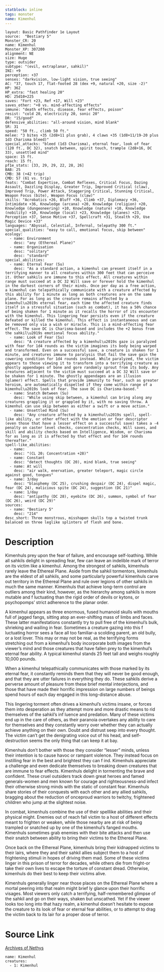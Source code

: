 ```yaml
---
statblock: inline
tags: monster
name: Kimenhul
---
```

```statblock
layout: Basic Pathfinder 1e Layout
source:  "Bestiary 5"
Monster_CR: 20
name: Kimenhul
Monster_XP: 307200
alignment: NE
size: Huge
type: outsider
subtype: "(evil, extraplanar, sahkil)"
INI: +9
perception: +37
senses: "darkvision, low-light vision, true seeing"
AC: "37, touch 17, flat-footed 28 (dex +9, natural +20, size -2)"
HP: 362
HP_extra: "fast healing 20"
HD: 25d10+225
saves: "Fort +23, Ref +17, Will +23"
saves_other: "+8 vs. mind-affecting effects"
immune: "death effects, disease, fear effects, poison"
resist: "cold 20, electricity 20, sonic 20"
DR: "15/good"
defensive_abilities: "all-around vision, mind blank"
SR: 31
speed: "50 ft., climb 50 ft."
melee: "3 bites +35 (2d8+11 plus grab), 4 claws +35 (1d8+11/19-20 plus 1d3 Charisma bleed)"
special_attacks: "bleed (1d3 Charisma), eternal fear, look of fear (120 ft., DC 32), snatch between, spirit touch, trample (2d8+16, DC 33), unsettled mind"
space: 15 ft.
reach: 15 ft.
pf1e_stats: [33, 29, 29, 22, 28, 26]
BAB: 25
CMB: 38 (+42 trip)
CMD: 57 (61 vs. trip)
feats: "Combat Expertise, Combat Reflexes, Critical Focus, Dazing Assault, Dazzling Display, Greater Trip, Improved Critical (claw), Improved Trip, Power Attack, Staggering Critical, Stunning Critical, Weapon Focus (bite), Weapon Focus (claw)"
skills: "Acrobatics +26, Bluff +36, Climb +37, Diplomacy +36, Intimidate +36, Knowledge (arcana) +20, Knowledge (religion) +20, Knowledge (dungeoneering) +10, Knowledge (nature) +10, Knowledge (nobility) +10, Knowledge (local) +23, Knowledge (planes) +23, Perception +37, Sense Motive +37, Spellcraft +31, Stealth +29, Use Magic Device +33"
languages: "Abyssal, Celestial, Infernal, telepathy 300 ft."
special_qualities: "easy to call, emotional focus, skip between"
ecology:
  - name: Environment
    desc: "any (Ethereal Plane)"
  - name: Organisation
    desc: "solitary"
    desc: "standard"
special_abilities:
  - name: Eternal Fear (Su)
    desc: "As a standard action, a kimenhul can present itself in a terrifying manner to all creatures within 300 feet that can perceive it. Other sahkils are immune to this effect. All creatures within range must succeed at a DC 32 Will save or forever hold the kimenhul in the darkest corners of their minds. Once per day as a free action, a kimenhul can telepathically communicate with a creature affected by this ability for 1 minute as long as both creatures are on the same plane. For as long as the creature remains affected by a kimenhul\u2019s eternal fear, each time the affected creature finds itself in a stressful situation (such as combat), it has a 50% chance of being shaken for 1 minute as it recalls the horror of its encounter with the kimenhul. This lingering fear persists even if the creature defeated or killed the kimenhul. This effect is instantaneous and can be removed only via a wish or miracle. This is a mind-affecting fear effect. The save DC is Charisma-based and includes the +2 bonus from the sahkil\u2019s emotional focus ability."
  - name: Look of Fear (Su)
    desc: "A creature affected by a kimenhul\u2019s gaze is paralyzed with fear for 1d4 rounds as the victim imagines its body being warped and transformed. Even on a successful save, a creature is shaken for 1 minute, and creatures immune to paralysis that fail the save gain the cowering condition for 1d4 rounds instead. While paralyzed, the victim appears to those viewing it to transform into a terrifying creature as ghostly appendages of bone and gore randomly sprout from its body. Any creatures adjacent to the victim must succeed at a DC 32 Will save or be shaken for 1 minute. The ghostly appendages are an illusion (glamer) effect. Spells that provide immunity to fear, such as greater heroism, are automatically dispelled if they come within range of a kimenhul\u2019s look of fear. The save DC is Charisma-based."
  - name: Snatch Between (Su)
    desc: "While using skip between, a kimenhul can bring along any creatures grappling it or grappled by it, with no saving throw. A kimenhul can use skip between as either a swift or a move action."
  - name: Unsettled Mind (Su)
    desc: "Any creature affected by a kimenhul\u2019s spell, spell-like ability, or other effect with the emotion or fear descriptor (even those that have a lesser effect on a successful save) takes a -4 penalty on caster level checks, concentration checks, Will saves, and skill and ability checks based on Intelligence, Wisdom, or Charisma for as long as it is affected by that effect and for 1d4 rounds thereafter."
spell-like_abilities:
  - name:
    desc: "(CL 20; Concentration +28)"
  - name: Constant
    desc: "detect thoughts (DC 20), mind blank, true seeing"
  - name: At will
    desc: "air walk, enervation, greater teleport, magic circle against good, tongues"
  - name: 3/day
    desc: "blasphemy (DC 25), crushing despair (DC 24), dispel magic, fear (DC 24), malicious spite (DC 24), suggestion (DC 21)"
  - name: 1/day
    desc: "antipathy (DC 28), eyebite (DC 26), summon, symbol of fear (DC 26), weird (DC 29)"
sources:
  - name: "Bestiary 5"
    desc: "214"
desc_short: Three monstrous, misshapen skulls top a twisted trunk balanced on three leglike splinters of flesh and bone.
```
# Description
Kimenhuls prey upon the fear of failure, and encourage self-loathing. While all sahkils delight in spreading fear, few can leave an indelible mark of terror on its victim like a kimenhul. Among the strongest of sahkils, kimenhuls rarely leave the Ethereal Plane. Aside from the sahkil tormentors, kimenhuls are the eldest of all sahkils, and some particularly powerful kimenhuls carve out territory in the Ethereal Plane and rule over legions of other sahkils in much the same manner. Kimenhuls that achieve long-term control are outliers among their kind, however, as the hierarchy among sahkils is more mutable and f luctuating than the rigid order of devils or kytons, or psychopomps’ strict adherence to the planar order.

 A kimenhul appears as three enormous, fused humanoid skulls with mouths full of jagged fangs, sitting atop an ever-shifting mass of limbs and faces. These latter manifestations constantly try to pull free of the kimenhul’s bulk, shrieking and wailing in fear. Sometimes a creature gazing into this f luctuating horror sees a face all too familiar-a scolding parent, an old bully, or a lost lover. This may or may not be real, as the terrifying forms stretching out from a kimenhul’s body incorporate both images from the viewer’s mind and those creatures that have fallen prey to the kimenhul’s eternal fear ability. A typical kimenhul stands 25 feet tall and weighs roughly 10,000 pounds.

 When a kimenhul telepathically communicates with those marked by its eternal fear, it constantly reminds them that they will never be good enough, and that they are utter failures in everything they do. These sahkils derive a perverse amount of pleasure from these brief mental interjections, and those that have made their horrific impression on large numbers of beings spend hours of each day engaged in this long-distance abuse.

 This lingering torment often drives a kimenhul’s victims insane, or forces them into desperation as they attempt more and more drastic means to rid themselves of the sahkil’s inf luence and predation. Many of these victims end up in the care of others, as their paranoia overtakes any ability to care for themselves and they constantly worry over whether they can actually achieve anything on their own. Doubt and distrust seep into every thought. The victim can’t get the denigrating voice out of his head, and self-destruction seems the only thing that can keep it at bay.

 Kimenhuls don’t bother with those they consider “lesser” minds, unless their intention is to cause havoc or rampant violence. They instead focus on instilling fear in the best and brightest they can f ind. Kimenhuls appreciate a challenge and even dedicate themselves to breaking down creatures that are immune to fear effects. Kimenhuls delight in tormenting the brave and confident. These cruel outsiders track down great heroes and famed generals-women and men known for courage and righteousness-and infect their otherwise strong minds with the static of constant fear. Kimenhuls share stories of their conquests with each other and any allied sahkils, bragging about the reduction of onceproud warriors to twitchy, frightened children who jump at the slightest noise.

 In combat, kimenhuls combine the use of their spelllike abilities and their physical might. Enemies out of reach fall victim to a host of different effects meant to frighten or weaken, while those nearby are at risk of being trampled or snatched up by one of the kimenhul’s fanged mouths. Kimenhuls sometimes grab enemies with their bite attacks and then use their snatch between ability to bring their victims to the Ethereal Plane.

 Once back on the Ethereal Plane, kimenhuls bring their kidnapped victims to their lairs, where they and their sahkil allies subject them to a host of frightening stimuli in hopes of driving them mad. Some of these victims linger in this prison of terror for decades, while others die from fright-or take their own lives to escape the torture of constant dread. Otherwise, kimenhuls do their best to keep their victims alive.

 Kimenhuls generally linger near those places on the Ethereal Plane where a mortal peering into that realm might brief ly glance upon their horrific visages. Most viewers only catch a terrifying, half-remembered glimpse of the sahkil and go on their ways, shaken but unscathed. Yet if the viewer looks too long into that hazy realm, a kimenhul doesn’t hesitate to expose the creature to its look of fear or eternal fear abilities, or to attempt to drag the victim back to its lair for a proper dose of terror.
# Source Link
[Archives of Nethys](https://aonprd.com/MonsterDisplay.aspx?ItemName=Kimenhul)
```encounter-table
name: Kimenhul
creatures:
  - 1: Kimenhul
```

